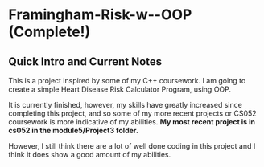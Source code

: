 # Framingham-Risk-w--OOP  (Complete!)

## Quick Intro and Current Notes
This is a project inspired by some of my C++ coursework.  I am going to create a simple Heart Disease Risk Calculator Program, using OOP. 

It is currently finished, however, my skills have greatly increased since completing this project, and so some of my more recent projects or CS052 coursework is more indicative of my abilities. <strong> My most recent project is in cs052 in the module5/Project3 folder.</strong>

However, I still think there are a lot of well done coding in this project and I think it does show a good amount of my abilities.
